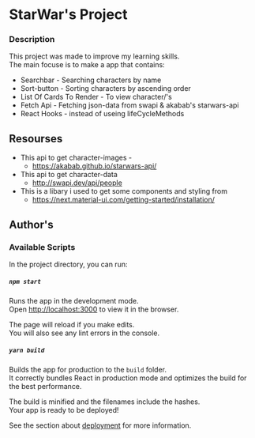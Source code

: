 # StarWar's Project

### Description
This project was made to improve my learning skills.  
  The main focuse is to make a app that contains:
  * Searchbar - Searching characters by name
  * Sort-button - Sorting characters by ascending order
  * List Of Cards To Render - To view character/'s
  * Fetch Api - Fetching json-data from swapi & akabab's starwars-api
  * React Hooks - instead of useing lifeCycleMethods

## Resourses
  * This api to get character-images -
    * https://akabab.github.io/starwars-api/
  * This api to get character-data
    * http://swapi.dev/api/people
  * This is a libary i used to get some components and styling from
    * https://next.material-ui.com/getting-started/installation/

## Author's
[Fadil Al]: https://github.com/FaaDiiL
### Available Scripts

In the project directory, you can run:

##### `npm start`

Runs the app in the development mode.\
Open [http://localhost:3000](http://localhost:3000) to view it in the browser.

The page will reload if you make edits.\
You will also see any lint errors in the console.

##### `yarn build`

Builds the app for production to the `build` folder.\
It correctly bundles React in production mode and optimizes the build for the best performance.

The build is minified and the filenames include the hashes.\
Your app is ready to be deployed!

See the section about [deployment](https://facebook.github.io/create-react-app/docs/deployment) for more information.
